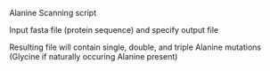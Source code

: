 Alanine Scanning script

Input fasta file (protein sequence) and specify output file

Resulting file will contain single, double, and triple Alanine mutations (Glycine if naturally occuring Alanine present)
